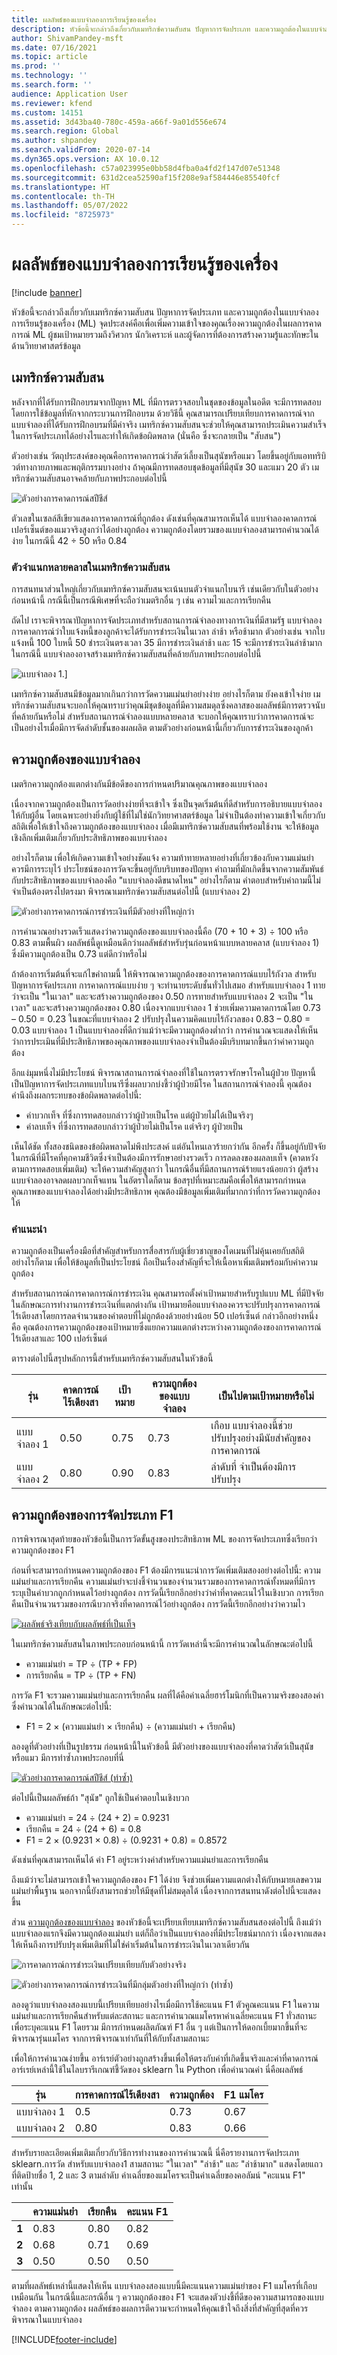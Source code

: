 ```yaml
---
title: ผลลัพธ์ของแบบจำลองการเรียนรู้ของเครื่อง
description: หัวข้อนี้จะกล่าวถึงเกี่ยวกับเมทริกซ์ความสับสน ปัญหาการจัดประเภท และความถูกต้องในแบบจำลองการเรียนรู้ของเครื่อง (ML) จุดประสงค์คือเพื่อเพิ่มความเข้าใจของคุณเรื่องความถูกต้องในผลการคาดการณ์ ML
author: ShivamPandey-msft
ms.date: 07/16/2021
ms.topic: article
ms.prod: ''
ms.technology: ''
ms.search.form: ''
audience: Application User
ms.reviewer: kfend
ms.custom: 14151
ms.assetid: 3d43ba40-780c-459a-a66f-9a01d556e674
ms.search.region: Global
ms.author: shpandey
ms.search.validFrom: 2020-07-14
ms.dyn365.ops.version: AX 10.0.12
ms.openlocfilehash: c57a023995e0bb58d4fba0a4fd2f147d07e51348
ms.sourcegitcommit: 631d2cea52590af15f208e9af584446e85540fcf
ms.translationtype: HT
ms.contentlocale: th-TH
ms.lasthandoff: 05/07/2022
ms.locfileid: "8725973"
---
```

# <a name="results-of-machine-learning-models"></a>ผลลัพธ์ของแบบจำลองการเรียนรู้ของเครื่อง

[!include [banner](../includes/banner.md)]

หัวข้อนี้จะกล่าวถึงเกี่ยวกับเมทริกซ์ความสับสน ปัญหาการจัดประเภท และความถูกต้องในแบบจำลองการเรียนรู้ของเครื่อง (ML) จุดประสงค์คือเพื่อเพิ่มความเข้าใจของคุณเรื่องความถูกต้องในผลการคาดการณ์ ML ผู้ชมเป้าหมายรวมถึงวิศวกร นักวิเคราะห์ และผู้จัดการที่ต้องการสร้างความรู้และทักษะในด้านวิทยาศาสตร์ข้อมูล

## <a name="confusion-matrix"></a>เมทริกซ์ความสับสน
หลังจากที่ได้รับการฝึกอบรมจากปัญหา ML ที่มีการตรวจสอบในชุดของข้อมูลในอดีต จะมีการทดสอบโดยการใช้ข้อมูลที่หักจากกระบวนการฝึกอบรม ด้วยวิธีนี้ คุณสามารถเปรียบเทียบการคาดการณ์จากแบบจำลองที่ได้รับการฝึกอบรมที่มีค่าจริง เมทริกซ์ความสับสนจะช่วยให้คุณสามารถประเมินความสำเร็จในการจัดประเภทได้อย่างไรและทำให้เกิดข้อผิดพลาด (นั่นคือ ซึ่งจะกลายเป็น "สับสน")

ตัวอย่างเช่น วัตถุประสงค์ของคุณคือการคาดการณ์ว่าสัตว์เลี้ยงเป็นสุนัขหรือแมว โดยขึ้นอยู่กับแอททริบิวต์ทางกายภาพและพฤติกรรมบางอย่าง ถ้าคุณมีการทดสอบชุดข้อมูลที่มีสุนัข 30 และแมว 20 ตัว เมทริกซ์ความสับสนอาจคล้ายกับภาพประกอบต่อไปนี้

![ตัวอย่างการคาดการณ์สปีชีส์](media/species-prediction-matrix.png)

ตัวเลขในเซลล์สีเขียวแสดงการคาดการณ์ที่ถูกต้อง ดังเช่นที่คุณสามารถเห็นได้ แบบจำลองคาดการณ์เปอร์เซ็นต์ของแมวจริงสูงกว่าได้อย่างถูกต้อง ความถูกต้องโดยรวมของแบบจำลองสามารถคำนวณได้ง่าย ในกรณีนี้ 42 ÷ 50 หรือ 0.84

### <a name="multi-class-classifiers-in-a-confusion-matrix"></a>ตัวจำแนกหลายคลาสในเมทริกซ์ความสับสน

การสนทนาส่วนใหญ่เกี่ยวกับเมทริกซ์ความสับสนจะเน้นบนตัวจำแนกไบนารี เช่นเดียวกับในตัวอย่างก่อนหน้านี้ กรณีนี้เป็นกรณีพิเศษที่จะถือว่าเมตริกอื่น ๆ เช่น ความไวและการเรียกคืน

ถัดไป เราจะพิจารณาปัญหาการจัดประเภทสำหรับสถานการณ์จำลองทางการเงินที่มีสามรัฐ แบบจำลองการคาดการณ์ว่าใบแจ้งหนี้ของลูกค้าจะได้รับการชำระเงินในเวลา ล่าช้า หรือช้ามาก ตัวอย่างเช่น จากใบแจ้งหนี้ 100 ใบหนี้ 50 ชำระเงินตรงเวลา 35 มีการชำระเงินล่าช้า และ 15 จะมีการชำระเงินล่าช้ามาก ในกรณีนี้ แบบจำลองอาจสร้างเมทริกซ์ความสับสนที่คล้ายกับภาพประกอบต่อไปนี้

![แบบจำลอง 1.](media/payment-prediction-matrix.png)]

เมทริกซ์ความสับสนมีข้อมูลมากเกินกว่าการวัดความแม่นยำอย่างง่าย อย่างไรก็ตาม ยังคงเข้าใจง่าย เมทริกซ์ความสับสนจะบอกให้คุณทราบว่าคุณมีชุดข้อมูลที่มีความสมดุลซึ่งคลาสของผลลัพธ์มีการตรวจนับที่คล้ายกันหรือไม่ สำหรับสถานการณ์จำลองแบบหลายคลาส จะบอกให้คุณทราบว่าการคาดการณ์จะเป็นอย่างไรเมื่อมีการจัดลำดับชั้นของผลผลิต ตามตัวอย่างก่อนหน้านี้เกี่ยวกับการชำระเงินของลูกค้า

## <a name="model-accuracy"></a>ความถูกต้องของแบบจำลอง 
เมตริกความถูกต้องแตกต่างกันมีข้อดีของการกำหนดปริมาณคุณภาพของแบบจำลอง 

เนื่องจากความถูกต้องเป็นการวัดอย่างง่ายที่จะเข้าใจ ซึ่งเป็นจุดเริ่มต้นที่ดีสำหรับการอธิบายแบบจำลองให้กับผู้อื่น โดยเฉพาะอย่างยิ่งกับผู้ใช้ที่ไม่ใช่นักวิทยาศาสตร์ข้อมูล ไม่จำเป็นต้องทำความเข้าใจเกี่ยวกับสถิติเพื่อให้เข้าใจถึงความถูกต้องของแบบจำลอง เมื่อมีเมทริกซ์ความสับสนที่พร้อมใช้งาน จะให้ข้อมูลเชิงลึกเพิ่มเติมเกี่ยวกับประสิทธิภาพของแบบจำลอง

อย่างไรก็ตาม เพื่อให้เกิดความเข้าใจอย่างชัดแจ้ง ความท้าทายหลายอย่างที่เกี่ยวข้องกับความแม่นยำควรมีการระบุไว้ ประโยชน์ของการวัดจะขึ้นอยู่กับบริบทของปัญหา คำถามที่มักเกิดขึ้นจากความสัมพันธ์กับประสิทธิภาพของแบบจำลองคือ "แบบจำลองดีขนาดไหน" อย่างไรก็ตาม คำตอบสำหรับคำถามนี้ไม่จำเป็นต้องตรงไปตรงมา พิจารณาเมทริกซ์ความสับสนต่อไปนี้ (แบบจำลอง 2)

![ตัวอย่างการคาดการณ์การชำระเงินที่มีตัวอย่างที่ใหญ่กว่า](media/payment-prediction-matrix-2.png)

การคำนวณอย่างรวดเร็วแสดงว่าความถูกต้องของแบบจำลองนี้คือ (70 + 10 + 3) ÷ 100 หรือ 0.83 ตามพื้นผิว ผลลัพธ์นี้ดูเหมือนดีกว่าผลลัพธ์สำหรับรุ่นก่อนหน้าแบบหลายคลาส (แบบจำลอง 1) ซึ่งมีความถูกต้องเป็น 0.73 แต่ดีกว่าหรือไม่

ถ้าต้องการเริ่มต้นที่จะแก้ไขคำถามนี้ ให้พิจารณาความถูกต้องของการคาดการณ์แบบไร้กังวล สำหรับปัญหาการจัดประเภท การคาดการณ์แบบง่าย ๆ จะทำนายระดับชั้นทั่วไปเสมอ สำหรับแบบจำลอง 1 ทายว่าจะเป็น "ในเวลา" และจะสร้างความถูกต้องของ 0.50 การทายสำหรับแบบจำลอง 2 จะเป็น "ในเวลา" และจะสร้างความถูกต้องของ 0.80 เนื่องจากแบบจำลอง 1 ช่วยเพิ่มความคาดการณ์โดย 0.73 – 0.50 = 0.23 ในขณะที่แบบจำลอง 2 ปรับปรุงในความคิดแบบไร้กังวลของ 0.83 – 0.80 = 0.03 แบบจำลอง 1 เป็นแบบจำลองที่ดีกว่าแม้ว่าจะมีความถูกต้องต่ำกว่า การคำนวณจะแสดงให้เห็นว่าการประเมินที่มีประสิทธิภาพของคุณภาพของแบบจำลองจำเป็นต้องมีบริบทมากขึ้นกว่าค่าความถูกต้อง

อีกแง่มุมหนึ่งไม่มีประโยชน์ พิจารณาสถานการณ์จำลองที่ใช้ในการตรวจรักษาโรคในผู้ป่วย ปัญหานี้เป็นปัญหาการจัดประเภทแบบไบนารีซึ่งผลบวกบ่งชี้ว่าผู้ป่วยมีโรค ในสถานการณ์จำลองนี้ คุณต้องคำนึงถึงผลกระทบของข้อผิดพลาดต่อไปนี้:

- ค่าบวกเท็จ ที่ซึ่งการทดสอบกล่าวว่าผู้ป่วยเป็นโรค แต่ผู้ป่วยไม่ได้เป็นจริงๆ
- ค่าลบเท็จ ที่ซึ่งการทดสอบกล่าวว่าผู้ป่วยไม่เป็นโรค แต่จริงๆ ผู้ป่วยเป็น

เห็นได้ชัด ทั้งสองชนิดของข้อผิดพลาดไม่พึงประสงค์ แต่อันไหนเลวร้ายกว่ากัน อีกครั้ง ก็ขึ้นอยู่กับปัจจัย ในกรณีที่มีโรคที่คุกคามชีวิตซึ่งจำเป็นต้องมีการรักษาอย่างรวดเร็ว การลดลงของผลลบเท็จ (คาดหวังตามการทดสอบเพิ่มเติม) จะให้ความสำคัญสูงกว่า ในกรณีอื่นที่มีสถานการณ์ร้ายแรงน้อยกว่า ผู้สร้างแบบจำลองอาจลดผลบวกเท็จแทน ในอัตราใดก็ตาม ข้อสรุปที่เหมาะสมคือเพื่อให้สามารถกำหนดคุณภาพของแบบจำลองได้อย่างมีประสิทธิภาพ คุณต้องมีข้อมูลเพิ่มเติมที่มากกว่าที่การวัดความถูกต้องให้

### <a name="recommendations"></a>คำแนะนำ

ความถูกต้องเป็นเครื่องมือที่สำคัญสำหรับการสื่อสารกับผู้เชี่ยวชาญของโดเมนที่ไม่คุ้นเคยกับสถิติ อย่างไรก็ตาม เพื่อให้ข้อมูลที่เป็นประโยชน์ ถือเป็นเรื่องสำคัญที่จะให้เนื้อหาเพิ่มเติมพร้อมกับค่าความถูกต้อง

สำหรับสถานการณ์การคาดการณ์การชำระเงิน คุณสามารถตั้งค่าเป้าหมายสำหรับรูปแบบ ML ที่มีปัจจัยในลักษณะการทำงานการชำระเงินที่แตกต่างกัน เป้าหมายคือแบบจำลองควรจะปรับปรุงการคาดการณ์ไร้เดียงสาโดยการลดจำนวนของคำตอบที่ไม่ถูกต้องด้วยอย่างน้อย 50 เปอร์เซ็นต์ กล่าวอีกอย่างหนึ่งคือ คุณต้องการความถูกต้องของเป้าหมายซึ่งแยกความแตกต่างระหว่างความถูกต้องของการคาดการณ์ไร้เดียงสาและ 100 เปอร์เซ็นต์

ตารางต่อไปนี้สรุปหลักการนี้สำหรับเมทริกซ์ความสับสนในหัวข้อนี้

| รุ่น   | คาดการณ์ไร้เดียงสา | เป้าหมาย | ความถูกต้องของแบบจำลอง | เป็นไปตามเป้าหมายหรือไม่                                          |
|---------|-------------|--------|----------------|-----------------------------------------------------------|
| แบบจำลอง 1 | 0.50        | 0.75   | 0.73           | เกือบ แบบจำลองนี้ช่วยปรับปรุงอย่างมีนัยสำคัญของการคาดการณ์ |
| แบบจำลอง 2 | 0.80        | 0.90   | 0.83           | ลำดับที่ จำเป็นต้องมีการปรับปรุง                              |

## <a name="classification-f1-accuracy"></a>ความถูกต้องของการจัดประเภท F1

การพิจารณาสุดท้ายของหัวข้อนี้เป็นการวัดขั้นสูงของประสิทธิภาพ ML ของการจัดประเภทซึ่งเรียกว่าความถูกต้องของ F1

ก่อนที่จะสามารถกำหนดความถูกต้องของ F1 ต้องมีการแนะนำการวัดเพิ่มเติมสองอย่างต่อไปนี้: ความแม่นยำและการเรียกคืน ความแม่นยำจะบ่งชี้จำนวนของจำนวนรวมของการคาดการณ์ทั้งหมดที่มีการระบุเป็นค่าบวกถูกกำหนดไว้อย่างถูกต้อง การวัดนี้เรียกอีกอย่างว่าค่าที่คาดคะเนไว้ในเชิงบวก การเรียกคืนเป็นจำนวนรวมของกรณีบวกจริงที่คาดการณ์ไว้อย่างถูกต้อง การวัดนี้เรียกอีกอย่างว่าความไว

[![ผลลัพธ์จริงเทียบกับผลลัพธ์ที่เป็นเท็จ](./media/tn-fn.png)](./media/tn-fn.png)

ในเมทริกซ์ความสับสนในภาพประกอบก่อนหน้านี้ การวัดเหล่านี้จะมีการคำนวณในลักษณะต่อไปนี้

- ความแม่นยำ = TP ÷ (TP + FP)
- การเรียกคืน = TP ÷ (TP + FN)

การวัด F1 จะรวมความแม่นยำและการเรียกคืน ผลที่ได้คือค่าเฉลี่ยฮาร์โมนิกที่เป็นความจริงของสองค่า ซึ่งคำนวณได้ในลักษณะต่อไปนี้:

- F1 = 2 × (ความแม่นยำ × เรียกคืน) ÷ (ความแม่นยำ + เรียกคืน)

ลองดูที่ตัวอย่างที่เป็นรูปธรรม ก่อนหน้านี้ในหัวข้อนี้ มีตัวอย่างของแบบจำลองที่คาดว่าสัตว์เป็นสุนัขหรือแมว มีการทำซ้ำภาพประกอบที่นี่

[![ตัวอย่างการคาดการณ์สปีชีส์ (ทำซ้ำ)](./media/species-prediction-matrix.png)](./media/species-prediction-matrix.png)

ต่อไปนี้เป็นผลลัพธ์ถ้า "สุนัข" ถูกใช้เป็นคำตอบในเชิงบวก

- ความแม่นยำ = 24 ÷ (24 + 2) = 0.9231
- เรียกคืน = 24 ÷ (24 + 6) = 0.8
- F1 = 2 × (0.9231 × 0.8) ÷ (0.9231 + 0.8) = 0.8572

ดังเช่นที่คุณสามารถเห็นได้ ค่า F1 อยู่ระหว่างค่าสำหรับความแม่นยำและการเรียกคืน

ถึงแม้ว่าจะไม่สามารถเข้าใจความถูกต้องของ F1 ได้ง่าย จึงช่วยเพิ่มความแตกต่างให้กับหมายเลขความแม่นยำพื้นฐาน นอกจากนี้ยังสามารถช่วยให้มีชุดที่ไม่สมดุลได้ เนื่องจากการสนทนาดังต่อไปนี้จะแสดงขึ้น

ส่วน [ความถูกต้องของแบบจำลอง](#model-accuracy) ของหัวข้อนี้จะเปรียบเทียบเมทริกซ์ความสับสนสองต่อไปนี้ ถึงแม้ว่าแบบจำลองแรกจึงมีความถูกต้องแม่นยำ แต่ก็ถือว่าเป็นแบบจำลองที่มีประโยชน์มากกว่า เนื่องจากแสดงให้เห็นถึงการปรับปรุงเพิ่มเติมที่ไม่ใช่ค่าเริ่มต้นในการชำระเงินในเวลาเดียวกัน

![การคาดการณ์การชำระเงินเปรียบเทียบกับตัวอย่างจริง](media/payment-prediction-matrix.png)

![ตัวอย่างการคาดการณ์การชำระเงินที่มีกลุ่มตัวอย่างที่ใหญ่กว่า (ทำซ้ำ)](media/payment-prediction-matrix-2.png)

ลองดูว่าแบบจำลองสองแบบนี้เปรียบเทียบอย่างไรเมื่อมีการใช้คะแนน F1 ตัวคูณคะแนน F1 ในความแม่นยำและการเรียกคืนสำหรับแต่ละสถานะ และการคำนวณแมโครหาค่าเฉลี่ยคะแนน F1 ทั่วสถานะเพื่อระบุคะแนน F1 โดยรวม มีการกำหนดผลิตภัณฑ์ F1 อื่น ๆ แต่เป็นการให้ดอกเบี้ยมากขึ้นที่จะพิจารณารุ่นแมโคร จากการพิจารณาเท่ากันที่ให้กับทั้งสามสถานะ

เพื่อให้การคำนวณง่ายขึ้น อาร์เรย์ตัวอย่างถูกสร้างขึ้นเพื่อให้ตรงกับค่าที่เกิดขึ้นจริงและค่าที่คาดการณ์ อาร์เรย์เหล่านี้ใช้ในไลบรารีเกณฑ์ชี้วัดของ sklearn ใน Python เพื่อคำนวณค่า นี่คือผลลัพธ์

| รุ่น   | การคาดการณ์ไร้เดียงสา | ความถูกต้อง | F1 แมโคร |
|---------|-------------|----------|----------|
| แบบจำลอง 1 | 0.5         | 0.73     | 0.67     |
| แบบจำลอง 2 | 0.80        | 0.83     | 0.66     |

สำหรับรายละเอียดเพิ่มเติมเกี่ยวกับวิธีการทำงานของการคำนวณนี้ นี่คือรายงานการจัดประเภท sklearn.การวัด สำหรับแบบจำลอง1 สามสถานะ "ในเวลา" "ล่าช้า" และ "ล่าช้ามาก" แสดงโดยแถวที่ติดป้ายชื่อ 1, 2 และ 3 ตามลำดับ ค่าเฉลี่ยของแมโครจะเป็นค่าเฉลี่ยของคอลัมน์ "คะแนน F1" เท่านั้น

| &nbsp;    | ความแม่นยำ | เรียกคืน   | คะแนน F1 |
|-----------|-----------|----------|----------|
| **1**     | 0.83      | 0.80     | 0.82     |
| **2**     | 0.68      | 0.71     | 0.69     |
| **3**     | 0.50      | 0.50     | 0.50     |

ตามที่ผลลัพธ์เหล่านี้แสดงให้เห็น แบบจำลองสองแบบนี้มีคะแนนความแม่นยำของ F1 แมโครที่เกือบเหมือนกัน ในกรณีนี้และกรณีอื่น ๆ ความถูกต้องของ F1 จะแสดงตัวบ่งชี้ที่ดีของความสามารถของแบบจำลอง ตามความถูกต้อง ผลลัพธ์ของผลการตีความจะกำหนดให้คุณเข้าใจถึงสิ่งที่สำคัญที่สุดที่ควรพิจารณาในแบบจำลอง

[!INCLUDE[footer-include](../../includes/footer-banner.md)]
